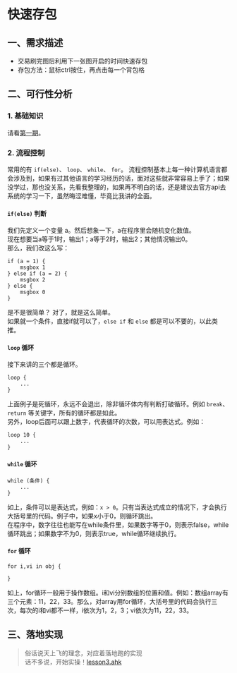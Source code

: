# 快速存包
## 一、需求描述
- 交易刷完图后利用下一张图开启的时间快速存包
- 存包方法：鼠标ctrl按住，再点击每一个背包格
## 二、可行性分析
### 1. 基础知识
请看[第一期](01_自动喝药.md)。
### 2. 流程控制
常用的有 `if(else)`、 `loop`、 `while`、 `for`。
流程控制基本上每一种计算机语言都会涉及到，如果有过其他语言的学习经历的话，面对这些就非常容易上手了；如果没学过，那也没关系，先看我整理的，如果再不明白的话，还是建议去官方api去系统的学习一下，虽然晦涩难懂，毕竟比我讲的全面。
#### `if(else)` 判断
我们先定义一个变量 a。然后想象一下，a在程序里会随机变化数值。  
现在想要当a等于1时，输出1；a等于2时，输出2；其他情况输出0。  
那么，我们改这么写：
```ahk
if (a = 1) {
    msgbox 1
} else if (a = 2) {
    msgbox 2
} else {
    msgbox 0
}
```
是不是很简单？
对了，就是这么简单。  
如果就一个条件，直接if就可以了，`else if` 和 `else` 都是可以不要的，以此类推。
#### `loop` 循环
接下来讲的三个都是循环。  
```
loop {
    ...
}
```
上面例子是死循环，永远不会退出，除非循环体内有判断打破循环。例如 `break`、`return` 等关键字，所有的循环都是如此。  
另外，loop后面可以跟上数字，代表循环的次数，可以用表达式。例如：
```
loop 10 {
    ...
}
```
#### `while` 循环
```
while (条件) {
    ...
}
```
如上，条件可以是表达式，例如：`x > 0`。只有当表达式成立的情况下，才会执行大括号里的代码。例子中，如果x小于0，则循环跳出。  
在程序中，数字往往也能写在while条件里，如果数字等于0，则表示false，while循环跳出；如果数字不为0，则表示true，while循环继续执行。  
#### `for` 循环
```ahk
for i,vi in obj {

}
```
如上，for循环一般用于操作数组。i和vi分别数组的位置和值。例如：数组array有三个元素：11，22，33。那么，对array用for循环，大括号里的代码会执行三次，每次的i和vi都不一样，i依次为1，2，3；vi依次为11，22，33。

## 三、落地实现
>俗话说天上飞的理念，对应着落地跑的实现  
>话不多说，开始实操！[lesson3.ahk](../lesson3.ahk)